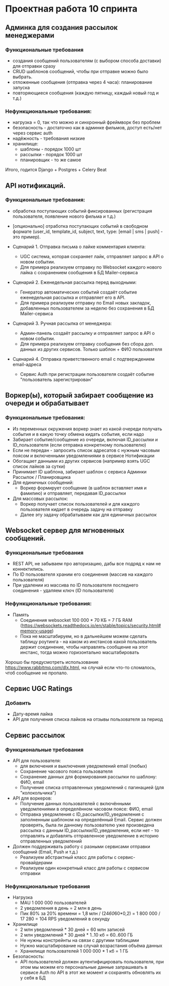 # Проектная работа 10 спринта

## Админка для создания рассылок менеджерами 

### Функциональные требования
* создания сообщений пользователям (с выбором способа доставки) для отправки сразу
* CRUD шаблонов сообщений, чтобы при отправке можно было выбрать. 
* отложенные сообщения (отправка через 4 часа): планирование запуска
* повторяющиеся сообщения (каждую пятницу, каждый новый год и т.д.)

### Нефункциональные требования:
* нагрузка = 0, так что можно и синхронный фреймворк без проблем
* безопасность - достаточно как в админке фильмов, доступ есть/нет через сервис auth 
* надёжность - требования низкие
* хранилище: 
  * шаблоны - порядок 1000 шт
  * рассылки - порядок 1000 шт
  * планировщик - то же самое

Итого, годится Django + Postgres + Celery Beat

## API нотификаций.
### Функциональные требования:
* обработка поступающих событий фиксированных (регистрация пользователя, появление нового фильма и т.д.)
* [опционально] отработка поступающих событий в свободном формате (user_id, template_id, subject, text, type: 
[email | sms | push] - это пример).


* Сценарий 1. Отправка письма о лайке комментария клиента:
  * UGC система, которая сохраняет лайк, отправляет запрос в API о новом событии.
  * Для примера реализуем отправку по Websocket каждого нового лайка с сохранением сообщения в БД Mailer-сервиса 
* Сценарий 2. Еженедельная рассылка перед выходными:
  * Генератор автоматических событий создаёт событие еженедельная рассылка и отправляет его в API.
  * Для примера реализуем отправку по Email новых закладок, добавленных пользователем за неделю 
    без сохранения в БД Mailer-сервиса
* Сценарий 3. Ручная рассылка от менеджера:
  * Админ-панель создаёт рассылку и отправляет запрос в API о новом событии.
  * Для примера реализуем отправку сообщения без сбора доп. данных из других сервисов. 
    Только шаблон + ФИО пользователя 
* Сценарий 4. Отправка приветственного email с подтверждением email-адреса
  * Сервис Auth при регистрации пользователя создаёт событие "пользователь зарегистрирован"

## Воркер(ы), который забирает сообщение из очереди и обрабатывает

### Функциональные требования: 
* Из переменных окружения воркер знает из какой очереди получать события и в какую точку обмена кидать события, если надо
* Забирает событие/сообщение из очереди, включая ID_рассылки и ID_пользователя (если отправка конкретному пользователю)
* Если не передан - запросить список адресатов с нужным часовым поясом и включенными уведомлениями в сервисе Нотификации
* Обогащает данными из других сервисов (например взять UGC список лайков за сутки)
* Принимает ID шаблона, забирает шаблон с сервиса Админки Рассылок / Планировщика
* Для единичных сообщений:
  * Воркер формирует сообщение (в шаблон вставляет имя и фамилию) и отправляет, передавая ID_рассылки 
* Для массовых рассылок:
  * Воркер получает список пользователей и для каждого пользователя кидает в очередь задачу на отправку
  * Далее эту задачу обрабатываем как для единичных рассылок

## Websocket сервер для мгновенных сообщений.

### Функциональные требования
* REST API, не забываем про авторизацию, дабы все подряд к нам не коннектились.
* По ID пользователя храним его соединения (массив на каждого пользователя)
* При удалении из массива по ID пользователя последнего соединения - удаляем ключ (ID пользователя)

### Нефункциональные требования:
* Память
  * Соединения websocket 100 000 * 70 КБ = 7 ГБ RAM (https://websockets.readthedocs.io/en/stable/topics/security.html#memory-usage)
  * Пока не масштабируем, но в дальнейшем можем сделать таблицу роутинга - на каком из инстансов какой пользователь
    держит соединение, чтобы направлять сообщение на этот инстанс, тогда можно горизонтально масштабировать

Хорошо бы предусмотреть использование https://www.rabbitmq.com/dlx.html, на случай если что-то сломалось, чтоб сообщение не пропало.



## Сервис UGC Ratings 
### Добавить
* Дату-время лайка
* API для получения списка лайков на отзывы пользователя за период


## Сервис рассылок
### Функциональные требования
* API для пользователя:
  * для включения и выключения уведомлений email (любых)
  * Сохранение часового пояса пользователя 
  * Сохранение данных для формирования рассылки по шаблону: ФИО, email
  * Получение списка отправленных уведомлений с пагинацией (для "колокольчика")
* API для воркеров:
  * Получение данных пользователей с включёнными уведомлениями в определённом часовом поясе: ФИО, email
  * Отправка уведомления с ID_рассылки/ID_уведомления с заполненным шаблоном на определённый Email.
    Сервис должен проверять, была ли данному пользователю уже произведена рассылка с данным ID_рассылки/ID_уведомления, 
    если нет - то отправлять и добавлять отправленное уведомление в историю отправленных уведомлений
* Должен поддерживать работу с разными сервисами отправки сообщений (Email, Push и т.д.)
  * Реализуем абстрактный класс для работы с сервис-провайдерами
  * Реализуем один конкретный класс для работы с сервисом отправки
### Нефункциональные требования
* Нагрузка
  * MAU 1 000 000 пользователей
  * 2 уведомления в день = 2 млн в день
  * Пик 80% за 20% времени = 1,8 млн / (24*60*60*0,2) = 1 800 000 / 17 280 = 104 RPS уведомлений в секунду
* Хранилище
  * 2 млн уведомлений * 30 дней = 60 млн записей
  * 2 млн уведомлений * 30 дней * 1..10 кб = 60..600 ГБ
  * Не нужны констрейнты на связи с другими таблицами
  * Нужно масштабирование на случай возрастания объёма данных
  * Хранилище пользователей 1 000 000 * 1 кб = 1 ГБ
* Безопасность:
  * API пользователей должен аутентифицировать пользователя, при этом мы можем его персональные данные запрашивать
    в сервисе Auth по API в этот же момент и сохранять обновлять их у себя в БД
